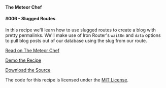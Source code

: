 #### The Meteor Chef
#### \#006 - Slugged Routes

In this recipe we'll learn how to use slugged routes to create a blog with pretty permalinks. We'll make use of Iron Router's `waitOn` and `data` options to pull
blog posts out of our database using the slug from our route.


[Read on The Meteor Chef](http://themeteorchef.com/recipes/slugged-routes)  

[Demo the Recipe](http://tmc-006-demo.meteor.com)  

[Download the Source](https://github.com/themeteorchef/slugged-routes/archive/master.zip)

The code for this recipe is licensed under the [MIT License](http://opensource.org/licenses/MIT).
